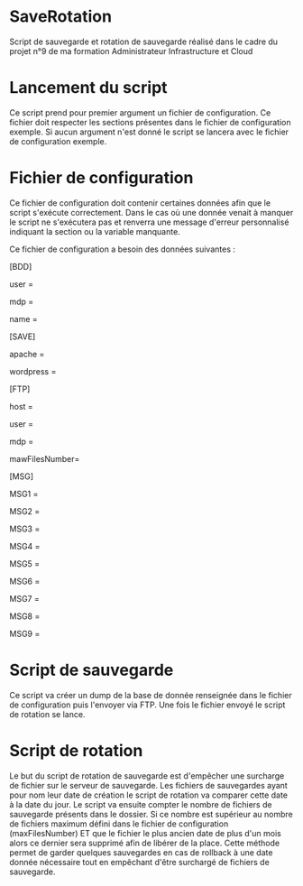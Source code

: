 # SaveRotation

Script de sauvegarde et rotation de sauvegarde réalisé dans le cadre du projet n°9 de ma formation Administrateur Infrastructure et Cloud

# Lancement du script
Ce script prend pour premier argument un fichier de configuration. Ce fichier doit respecter les sections présentes dans le fichier de configuration exemple. Si aucun argument n'est donné le script se lancera avec le fichier de configuration exemple.

# Fichier de configuration

Ce fichier de configuration doit contenir certaines données afin que le script s'exécute correctement. Dans le cas où une donnée venait à manquer le script ne s'exécutera pas et renverra une message d'erreur personnalisé indiquant la section ou la variable manquante.

Ce fichier de configuration a besoin des données suivantes :

[BDD]

user = 

mdp =

name =


[SAVE]

apache = 

wordpress =

[FTP]

host =

user =

mdp =

mawFilesNumber=

[MSG]

MSG1 =

MSG2 =

MSG3 =

MSG4 =

MSG5 =

MSG6 =

MSG7 =

MSG8 =

MSG9 = 


# Script de sauvegarde 
Ce script va créer un dump de la base de donnée renseignée dans le fichier de configuration puis l'envoyer via FTP. Une fois le fichier envoyé le script de rotation se lance.

# Script de rotation
Le but du script de rotation de sauvegarde est d'empêcher une surcharge de fichier sur le serveur de sauvegarde. Les fichiers de sauvegardes ayant pour nom leur date de création le script de rotation va comparer cette date à la date du jour. Le script va ensuite compter le nombre de fichiers de sauvegarde présents dans le dossier. Si ce nombre est supérieur au nombre de fichiers maximum défini dans le fichier de configuration (maxFilesNumber) ET que le fichier le plus ancien date de plus d'un mois alors ce dernier sera supprimé afin de libérer de la place.
Cette méthode permet de garder quelques sauvegardes en cas de rollback à une date donnée nécessaire tout en empêchant d'être surchargé de fichiers de sauvegarde. 
